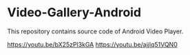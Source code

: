 # Video-Gallery-Android
This repository contains source code of Android Video Player.

https://youtu.be/bX25zPl3kGA
https://youtu.be/ajjlq51VQN0
